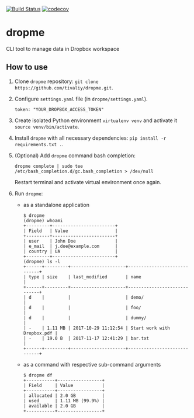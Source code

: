 [![Build Status](https://travis-ci.org/tivaliy/dropme.svg?branch=master)](https://travis-ci.org/tivaliy/dropme)
[![codecov](https://codecov.io/gh/tivaliy/dropme/branch/master/graph/badge.svg)](https://codecov.io/gh/tivaliy/dropme)

# dropme
CLI tool to manage data in Dropbox workspace

## How to use
1. Clone `dropme` repository: `git clone https://github.com/tivaliy/dropme.git`.
2. Configure `settings.yaml` file (in `dropme/settings.yaml`).

    ```
    token: "YOUR_DROPBOX_ACCESS_TOKEN"
    ```

3. Create isolated Python environment `virtualenv venv` and activate it `source venv/bin/activate`.
4. Install `dropme` with all necessary dependencies: `pip install -r requirements.txt .`.
5. (Optional) Add `dropme` command bash completion:

    `dropme complete | sudo tee /etc/bash_completion.d/gc.bash_completion > /dev/null`

    Restart terminal and activate virtual environment once again.
6. Run `dropme`:

    * as a standalone application

        ```
        $ dropme
        (dropme) whoami
        +---------+------------------------+
        | Field   | Value                  |
        +---------+------------------------+
        | user    | John Doe               |
        | e_mail  | j.doe@example.com      |
        | country | UA                     |
        +---------+------------------------+
        (dropme) ls -l
        +------+---------+---------------------+-----------------------------+
        | type | size    | last_modified       | name                        |
        +------+---------+---------------------+-----------------------------+
        | d    |         |                     | demo/                       |
        | d    |         |                     | foo/                        |
        | d    |         |                     | dummy/                      |
        | -    | 1.11 MB | 2017-10-29 11:12:54 | Start work with Dropbox.pdf |
        | -    | 19.0 B  | 2017-11-17 12:41:29 | bar.txt                     |
        +------+---------+---------------------+-----------------------------+
        ```

    * as a command with respective sub-command arguments

        ```
        $ dropme df
        +-----------+-----------------+
        | Field     | Value           |
        +-----------+-----------------+
        | allocated | 2.0 GB          |
        | used      | 1.11 MB (99.9%) |
        | available | 2.0 GB          |
        +-----------+-----------------+
        ```
